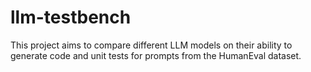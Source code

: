 # llm-testbench
This project aims to compare different LLM models on their ability to generate code and unit tests for prompts from the HumanEval dataset.

